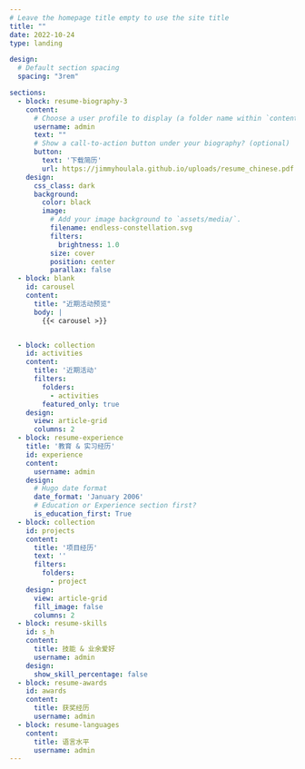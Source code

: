 ```yaml
---
# Leave the homepage title empty to use the site title
title: ""
date: 2022-10-24
type: landing

design:
  # Default section spacing
  spacing: "3rem"

sections:
  - block: resume-biography-3
    content:
      # Choose a user profile to display (a folder name within `content/authors/`)
      username: admin
      text: ""
      # Show a call-to-action button under your biography? (optional)
      button:
        text: '下载简历'
        url: https://jimmyhoulala.github.io/uploads/resume_chinese.pdf
    design:
      css_class: dark
      background:
        color: black
        image:
          # Add your image background to `assets/media/`.
          filename: endless-constellation.svg
          filters:
            brightness: 1.0
          size: cover
          position: center
          parallax: false
  - block: blank
    id: carousel
    content:
      title: "近期活动预览"
      body: |
        {{< carousel >}}


  - block: collection
    id: activities
    content:
      title: '近期活动'
      filters:
        folders:
          - activities
        featured_only: true
    design:
      view: article-grid
      columns: 2
  - block: resume-experience
    title: '教育 & 实习经历'
    id: experience
    content:
      username: admin
    design:
      # Hugo date format
      date_format: 'January 2006'
      # Education or Experience section first?
      is_education_first: True
  - block: collection
    id: projects
    content:
      title: '项目经历'
      text: ''
      filters:
        folders:
          - project
    design:
      view: article-grid
      fill_image: false
      columns: 2
  - block: resume-skills
    id: s_h
    content:
      title: 技能 & 业余爱好
      username: admin
    design:
      show_skill_percentage: false
  - block: resume-awards
    id: awards
    content:
      title: 获奖经历
      username: admin
  - block: resume-languages
    content:
      title: 语言水平
      username: admin
---
```

